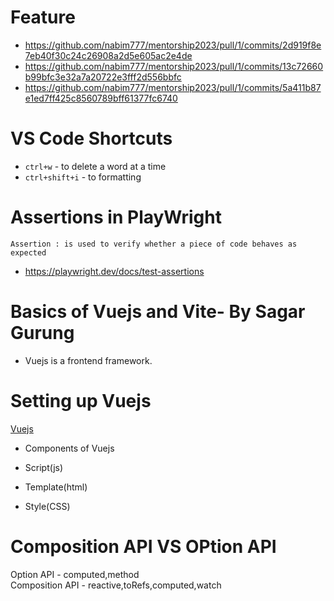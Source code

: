 # Feature 

- https://github.com/nabim777/mentorship2023/pull/1/commits/2d919f8e7eb40f30c24c26908a2d5e605ac2e4de
- https://github.com/nabim777/mentorship2023/pull/1/commits/13c72660b99bfc3e32a7a20722e3fff2d556bbfc
- https://github.com/nabim777/mentorship2023/pull/1/commits/5a411b87e1ed7ff425c8560789bff61377fc6740

# VS Code Shortcuts

- `ctrl+w` - to delete a word at a time
- `ctrl+shift+i` - to formatting

# Assertions in PlayWright
``Assertion : is used to verify whether a piece of code behaves as expected
``
- https://playwright.dev/docs/test-assertions

# Basics of Vuejs and Vite- By Sagar Gurung

- Vuejs is a frontend framework.

# Setting up Vuejs

[Vuejs](https://vuejs.org/)

- Components of Vuejs

- Script(js) 
- Template(html)
- Style(CSS)

# Composition API VS OPtion API

Option API - computed,method<br>
Composition API - reactive,toRefs,computed,watch